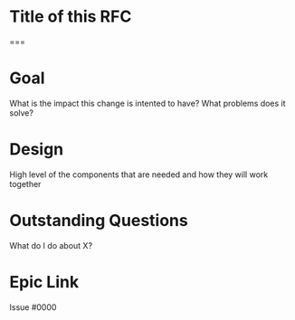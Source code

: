 # Title of this RFC

===

# Goal

What is the impact this change is intented to have?
What problems does it solve?

# Design

High level of the components that are needed and how they will work together

# Outstanding Questions

What do I do about X?

# Epic Link

Issue #0000

